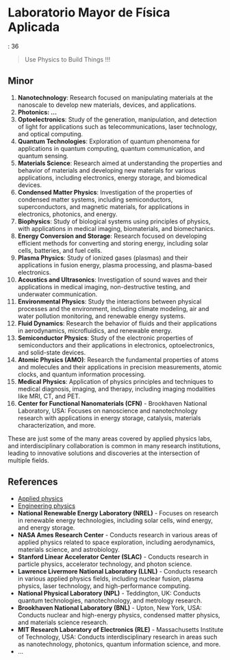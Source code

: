 # Laboratorio Mayor de Física Aplicada

: 36

> Use Physics to Build Things !!!
> 

## Minor

1. **Nanotechnology**: Research focused on manipulating materials at the nanoscale to develop new materials, devices, and applications.
2. **Photonics: …**
3.  **Optoelectronics**: Study of the generation, manipulation, and detection of light for applications such as telecommunications, laser technology, and optical computing.
4. **Quantum Technologies**: Exploration of quantum phenomena for applications in quantum computing, quantum communication, and quantum sensing.
5. **Materials Science**: Research aimed at understanding the properties and behavior of materials and developing new materials for various applications, including electronics, energy storage, and biomedical devices.
6. **Condensed Matter Physics**: Investigation of the properties of condensed matter systems, including semiconductors, superconductors, and magnetic materials, for applications in electronics, photonics, and energy.
7. **Biophysics**: Study of biological systems using principles of physics, with applications in medical imaging, biomaterials, and biomechanics.
8. **Energy Conversion and Storage**: Research focused on developing efficient methods for converting and storing energy, including solar cells, batteries, and fuel cells.
9. **Plasma Physics**: Study of ionized gases (plasmas) and their applications in fusion energy, plasma processing, and plasma-based electronics.
10. **Acoustics and Ultrasonics**: Investigation of sound waves and their applications in medical imaging, non-destructive testing, and underwater communication.
11. **Environmental Physics**: Study the interactions between physical processes and the environment, including climate modeling, air and water pollution monitoring, and renewable energy systems.
12. **Fluid Dynamics**: Research the behavior of fluids and their applications in aerodynamics, microfluidics, and renewable energy.
13. **Semiconductor Physics**: Study of the electronic properties of semiconductors and their applications in electronics, optoelectronics, and solid-state devices.
14. **Atomic  Physics (AMO)**: Research the fundamental properties of atoms and molecules and their applications in precision measurements, atomic clocks, and quantum information processing.
15. **Medical Physics**: Application of physics principles and techniques to medical diagnosis, imaging, and therapy, including imaging modalities like MRI, CT, and PET.
16. **Center for Functional Nanomaterials (CFN)** - Brookhaven  National Laboratory, USA: Focuses on nanoscience and nanotechnology  research with applications in energy storage, catalysis, materials  characterization, and more.

These are just some of the many areas covered by applied physics labs, and interdisciplinary collaboration is common in many research institutions, leading to innovative solutions and discoveries at the intersection of multiple fields.

## References

- [Applied physics](https://en.wikipedia.org/wiki/Applied_physics)
- [Engineering physics](https://en.wikipedia.org/wiki/Engineering_physics)
- **National Renewable Energy Laboratory (NREL)** - Focuses on research in renewable energy technologies, including solar cells, wind energy, and energy storage.
- **NASA Ames Research Center** - Conducts research in various areas of applied physics related to space exploration, including aerodynamics, materials science, and astrobiology.
- **Stanford Linear Accelerator Center (SLAC)** - Conducts research in particle physics, accelerator technology, and photon science.
- **Lawrence Livermore National Laboratory (LLNL)** -  Conducts research in various applied physics fields, including nuclear fusion, plasma physics, laser technology, and high-performance computing.
- **National Physical Laboratory (NPL)** - Teddington, UK: Conducts quantum technologies, nanotechnology, and metrology research.
- **Brookhaven National Laboratory (BNL)** - Upton, New York, USA: Conducts nuclear and high-energy physics, condensed matter physics, and materials science research.
- **MIT Research Laboratory of Electronics (RLE)** - Massachusetts Institute of Technology, USA: Conducts interdisciplinary research in areas such as nanotechnology, photonics, quantum information science, and more.
- …